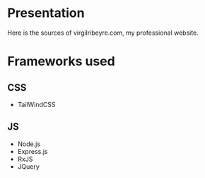 # Presentation
Here is the sources of virgilribeyre.com, my professional website.

# Frameworks used
## CSS
* TailWindCSS
## JS
* Node.js
* Express.js
* RxJS
* JQuery
